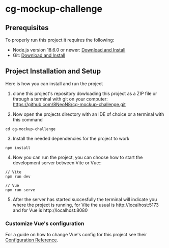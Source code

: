 # cg-mockup-challenge

## Prerequisites

To properly run this project it requires the following:

+ Node.js version 18.6.0 or newer: [Download and Install](https://nodejs.org/en)
+ Git: [Download and Install](https://git-scm.com/downloads)

## Project Installation and Setup

Here is how you can install and run the project 

1. clone this project's repository dowloading this project as a ZIP file or through a terminal with git on your computer: https://github.com/8NeoN8/cg-mockup-challenge.git

2. Now open the projects directory with an IDE of choice or a terminal with this command
```
cd cg-mockup-challenge
```
3. Install the needed dependencies for the project to work
```
npm install
```

4. Now you can run the project, you can choose how to start the development server between Vite or Vue::
```
// Vite
npm run dev
```
```
// Vue
npm run serve
```
5. After the server has started succesfully the terminal will indicate you where the project is running, for Vite the usual is http://localhost:5173 and for Vue is http://localhost:8080

### Customize Vue's configuration
For a guide on how to change Vue's config for this project see their [Configuration Reference](https://cli.vuejs.org/config/).
